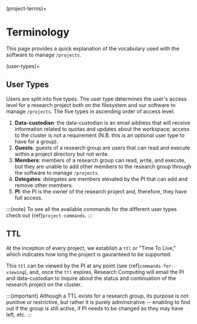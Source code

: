 (project-terms)=

# Terminology

This page provides a quick explanation of the vocabulary used with the software to manage `/projects`.

(user-types)=

## User Types

Users are split into five types. The user type determines the user's access level for a research project both on the filesystem and our software to manage `/projects`. The five types in ascending order of access level:

1. **Data-custodian**: the data-custodian is an email address that will receive information related to quotas and updates about the workspace;  access to the cluster is not a requirement (N.B. this is an optional user type to have for a group).
1. **Guests**: guests of a research group are users that can read and execute within a project directory but not write.
1. **Members**: members of a research group can read, write, and execute, but they are unable to add other members to the research group through the software to manage `/projects`.
1. **Delegates**: delegates are members elevated by the PI that can add and remove other members.
1. **PI**: the PI is the owner of the research project and, therefore, they have full access.

:::{note}
To see all the available commands for the different user types check out {ref}`project-commands`.
:::

## TTL

At the inception of every project, we establish a `ttl` or "Time To Live," which indicates how long the project is gauranteed to be supported.

This `ttl` can be viewed by the PI at any point (see {ref}`commands-for-viewing`), and, once the `ttl` expires, Research Computing will email the PI and data-custodian to inquire about the status and continuation of the research project on the cluster.

:::{important}
Although a TTL exists for a research group, its purpose is not punitive or restrictive, but rather it is purely adminstrative -- enabling  to find out if the group is still active,  if PI needs to be changed as they may have left, etc.
:::

